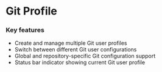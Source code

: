 # Git Profile

### Key features

- Create and manage multiple Git user profiles
- Switch between different Git user configurations
- Global and repository-specific Git configuration support
- Status bar indicator showing current Git user profile
